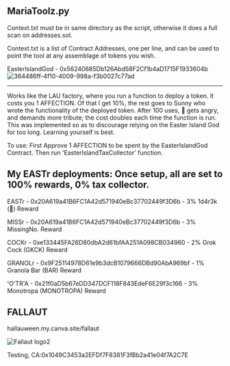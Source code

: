 MariaToolz.py
-------------

Context.txt must be in same directory as the script, otherwise it does a full scan on addresses.sol.

Context.txt is a list of Contract Addresses, one per line, and can be used to point the tool at any assemblage of tokens you wish.


EasterIslandGod - 0x56240685Db126Abd58F2Cf1b4aD1715F1933604b ![364486ff-4f10-4009-998a-f3b0027c77ad](https://github.com/user-attachments/assets/07939fe1-ad90-4496-a4d3-aaeeace9fc7e)

-----------------------------------------------------------

Works like the LAU factory, where you run a function to deploy a token. It costs you 1 AFFECTION. Of that I get 10%, the rest goes to Sunny who wrote the functionality of the deployed token. After 100 uses, 🗿 gets angry, and demands more tribute; the cost doubles each time the function is run. This was implemented so as to discourage relying on the Easter Island God for too long. Learning yourself is best.

To use: First Approve 1 AFFECTION to be spent by the EasterIslandGod Contract. Then run 'EasterIslandTaxCollector' function.

My EASTr deployments: Once setup, all are set to 100% rewards, 0% tax collector.
---------------------------------------------------------------------------------
EASTr - 0x20A619a41B6FC1A42d571940eBc37702449f3D6b - 3% 1d4r3k (🗿) Reward

MISSr - 0x20A619a41B6FC1A42d571940eBc37702449f3D6b - 3% MissingNo. Reward

COCKr - 0xe133445FA26D80dbA2d61bfAA251A098CB034960 - 2% Grok Cock (GKCK) Reward

GRANOLr - 0x9F25114978D61e9b3dcB1079666DBd90AbA969bf - 1% Granola Bar (BAR) Reward

'O'TR'A - 0x21f0aD5b67eDD347DCF118F843EdeF6E29f3c166 - 3% Monotropa (MONOTROPA) Reward




FALLAUT
----------------------------------------------------------------------
hallauween.my.canva.site/fallaut

![Fallaut logo2](https://github.com/user-attachments/assets/dd1a7cc4-2ea1-46ff-84ee-8a2af6f5a877)

Testing, CA:0x1049C3453a2EFDf7F8381F3fBb2a41e04f7A2C7E
